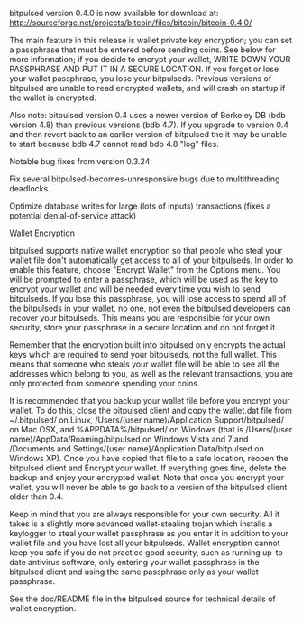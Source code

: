 bitpulsed version 0.4.0 is now available for download at:
http://sourceforge.net/projects/bitcoin/files/bitcoin/bitcoin-0.4.0/

The main feature in this release is wallet private key encryption;
you can set a passphrase that must be entered before sending coins.
See below for more information; if you decide to encrypt your wallet,
WRITE DOWN YOUR PASSPHRASE AND PUT IT IN A SECURE LOCATION. If you
forget or lose your wallet passphrase, you lose your bitpulseds.
Previous versions of bitpulsed are unable to read encrypted wallets,
and will crash on startup if the wallet is encrypted.

Also note: bitpulsed version 0.4 uses a newer version of Berkeley DB
(bdb version 4.8) than previous versions (bdb 4.7). If you upgrade
to version 0.4 and then revert back to an earlier version of bitpulsed
the it may be unable to start because bdb 4.7 cannot read bdb 4.8
"log" files.


Notable bug fixes from version 0.3.24:

Fix several bitpulsed-becomes-unresponsive bugs due to multithreading
deadlocks.

Optimize database writes for large (lots of inputs) transactions
(fixes a potential denial-of-service attack)


Wallet Encryption

bitpulsed supports native wallet encryption so that people who steal your
wallet file don't automatically get access to all of your bitpulseds.
In order to enable this feature, choose "Encrypt Wallet" from the
Options menu.  You will be prompted to enter a passphrase, which
will be used as the key to encrypt your wallet and will be needed
every time you wish to send bitpulseds.  If you lose this passphrase,
you will lose access to spend all of the bitpulseds in your wallet,
no one, not even the bitpulsed developers can recover your bitpulseds.
This means you are responsible for your own security, store your
passphrase in a secure location and do not forget it.

Remember that the encryption built into bitpulsed only encrypts the
actual keys which are required to send your bitpulseds, not the full
wallet.  This means that someone who steals your wallet file will
be able to see all the addresses which belong to you, as well as the
relevant transactions, you are only protected from someone spending
your coins.

It is recommended that you backup your wallet file before you
encrypt your wallet.  To do this, close the bitpulsed client and
copy the wallet.dat file from ~/.bitpulsed/ on Linux, /Users/(user
name)/Application Support/bitpulsed/ on Mac OSX, and %APPDATA%/bitpulsed/
on Windows (that is /Users/(user name)/AppData/Roaming/bitpulsed on
Windows Vista and 7 and /Documents and Settings/(user name)/Application
Data/bitpulsed on Windows XP).  Once you have copied that file to a
safe location, reopen the bitpulsed client and Encrypt your wallet.
If everything goes fine, delete the backup and enjoy your encrypted
wallet.  Note that once you encrypt your wallet, you will never be
able to go back to a version of the bitpulsed client older than 0.4.

Keep in mind that you are always responsible for your own security.
All it takes is a slightly more advanced wallet-stealing trojan which
installs a keylogger to steal your wallet passphrase as you enter it
in addition to your wallet file and you have lost all your bitpulseds.
Wallet encryption cannot keep you safe if you do not practice
good security, such as running up-to-date antivirus software, only
entering your wallet passphrase in the bitpulsed client and using the
same passphrase only as your wallet passphrase.

See the doc/README file in the bitpulsed source for technical details
of wallet encryption.
